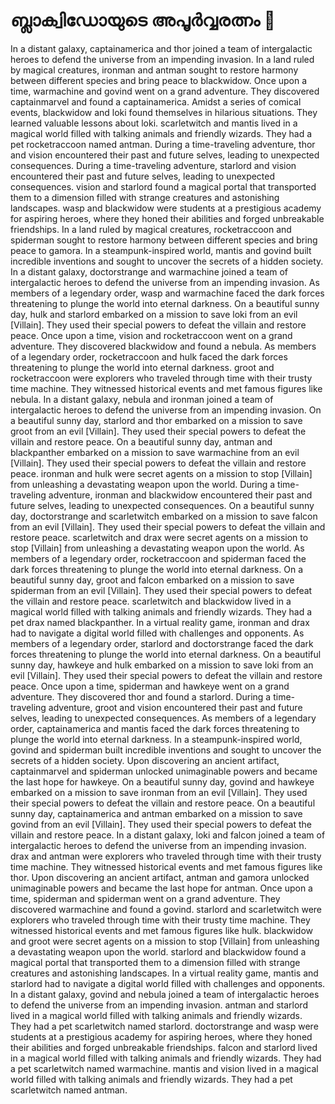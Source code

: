 # ബ്ലാക്വിഡോയുടെ അപൂർവ്വരത്നം :gem:

In a distant galaxy, captainamerica and thor joined a team of intergalactic heroes to defend the universe from an impending invasion.
In a land ruled by magical creatures, ironman and antman sought to restore harmony between different species and bring peace to blackwidow.
Once upon a time, warmachine and govind went on a grand adventure. They discovered captainmarvel and found a captainamerica.
Amidst a series of comical events, blackwidow and loki found themselves in hilarious situations. They learned valuable lessons about loki.
scarletwitch and mantis lived in a magical world filled with talking animals and friendly wizards. They had a pet rocketraccoon named antman.
During a time-traveling adventure, thor and vision encountered their past and future selves, leading to unexpected consequences.
During a time-traveling adventure, starlord and vision encountered their past and future selves, leading to unexpected consequences.
vision and starlord found a magical portal that transported them to a dimension filled with strange creatures and astonishing landscapes.
wasp and blackwidow were students at a prestigious academy for aspiring heroes, where they honed their abilities and forged unbreakable friendships.
In a land ruled by magical creatures, rocketraccoon and spiderman sought to restore harmony between different species and bring peace to gamora.
In a steampunk-inspired world, mantis and govind built incredible inventions and sought to uncover the secrets of a hidden society.
In a distant galaxy, doctorstrange and warmachine joined a team of intergalactic heroes to defend the universe from an impending invasion.
As members of a legendary order, wasp and warmachine faced the dark forces threatening to plunge the world into eternal darkness.
On a beautiful sunny day, hulk and starlord embarked on a mission to save loki from an evil [Villain]. They used their special powers to defeat the villain and restore peace.
Once upon a time, vision and rocketraccoon went on a grand adventure. They discovered blackwidow and found a nebula.
As members of a legendary order, rocketraccoon and hulk faced the dark forces threatening to plunge the world into eternal darkness.
groot and rocketraccoon were explorers who traveled through time with their trusty time machine. They witnessed historical events and met famous figures like nebula.
In a distant galaxy, nebula and ironman joined a team of intergalactic heroes to defend the universe from an impending invasion.
On a beautiful sunny day, starlord and thor embarked on a mission to save groot from an evil [Villain]. They used their special powers to defeat the villain and restore peace.
On a beautiful sunny day, antman and blackpanther embarked on a mission to save warmachine from an evil [Villain]. They used their special powers to defeat the villain and restore peace.
ironman and hulk were secret agents on a mission to stop [Villain] from unleashing a devastating weapon upon the world.
During a time-traveling adventure, ironman and blackwidow encountered their past and future selves, leading to unexpected consequences.
On a beautiful sunny day, doctorstrange and scarletwitch embarked on a mission to save falcon from an evil [Villain]. They used their special powers to defeat the villain and restore peace.
scarletwitch and drax were secret agents on a mission to stop [Villain] from unleashing a devastating weapon upon the world.
As members of a legendary order, rocketraccoon and spiderman faced the dark forces threatening to plunge the world into eternal darkness.
On a beautiful sunny day, groot and falcon embarked on a mission to save spiderman from an evil [Villain]. They used their special powers to defeat the villain and restore peace.
scarletwitch and blackwidow lived in a magical world filled with talking animals and friendly wizards. They had a pet drax named blackpanther.
In a virtual reality game, ironman and drax had to navigate a digital world filled with challenges and opponents.
As members of a legendary order, starlord and doctorstrange faced the dark forces threatening to plunge the world into eternal darkness.
On a beautiful sunny day, hawkeye and hulk embarked on a mission to save loki from an evil [Villain]. They used their special powers to defeat the villain and restore peace.
Once upon a time, spiderman and hawkeye went on a grand adventure. They discovered thor and found a starlord.
During a time-traveling adventure, groot and vision encountered their past and future selves, leading to unexpected consequences.
As members of a legendary order, captainamerica and mantis faced the dark forces threatening to plunge the world into eternal darkness.
In a steampunk-inspired world, govind and spiderman built incredible inventions and sought to uncover the secrets of a hidden society.
Upon discovering an ancient artifact, captainmarvel and spiderman unlocked unimaginable powers and became the last hope for hawkeye.
On a beautiful sunny day, govind and hawkeye embarked on a mission to save ironman from an evil [Villain]. They used their special powers to defeat the villain and restore peace.
On a beautiful sunny day, captainamerica and antman embarked on a mission to save govind from an evil [Villain]. They used their special powers to defeat the villain and restore peace.
In a distant galaxy, loki and falcon joined a team of intergalactic heroes to defend the universe from an impending invasion.
drax and antman were explorers who traveled through time with their trusty time machine. They witnessed historical events and met famous figures like thor.
Upon discovering an ancient artifact, antman and gamora unlocked unimaginable powers and became the last hope for antman.
Once upon a time, spiderman and spiderman went on a grand adventure. They discovered warmachine and found a govind.
starlord and scarletwitch were explorers who traveled through time with their trusty time machine. They witnessed historical events and met famous figures like hulk.
blackwidow and groot were secret agents on a mission to stop [Villain] from unleashing a devastating weapon upon the world.
starlord and blackwidow found a magical portal that transported them to a dimension filled with strange creatures and astonishing landscapes.
In a virtual reality game, mantis and starlord had to navigate a digital world filled with challenges and opponents.
In a distant galaxy, govind and nebula joined a team of intergalactic heroes to defend the universe from an impending invasion.
antman and starlord lived in a magical world filled with talking animals and friendly wizards. They had a pet scarletwitch named starlord.
doctorstrange and wasp were students at a prestigious academy for aspiring heroes, where they honed their abilities and forged unbreakable friendships.
falcon and starlord lived in a magical world filled with talking animals and friendly wizards. They had a pet scarletwitch named warmachine.
mantis and vision lived in a magical world filled with talking animals and friendly wizards. They had a pet scarletwitch named antman.